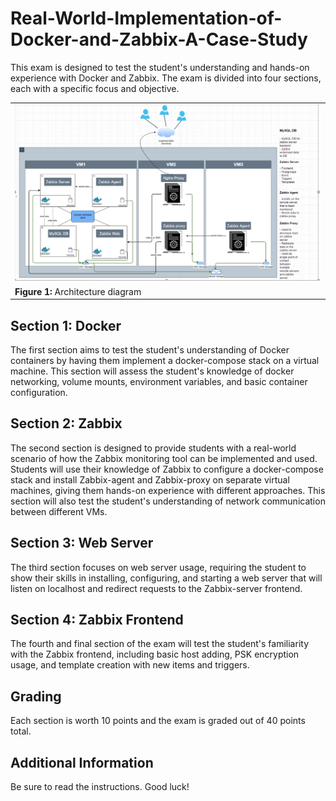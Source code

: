 # Real-World-Implementation-of-Docker-and-Zabbix-A-Case-Study

This exam is designed to test the student's understanding and hands-on experience with Docker and Zabbix. The exam is divided into four sections, each with a specific focus and objective. 

 <center>

|  |
|------|
| ![Architecture diagram](https://github.com/Awsnaser/Real-World-Implementation-of-Docker-and-Zabbix-A-Case-Study/blob/d7d3579bfabd3f724689fd82556e8936a64dd419/Architecture%20diagram.png) |
| **Figure 1:** Architecture diagram  |

</center>




## Section 1: Docker
The first section aims to test the student's understanding of Docker containers by having them implement a docker-compose stack on a virtual machine. This section will assess the student's knowledge of docker networking, volume mounts, environment variables, and basic container configuration. 

## Section 2: Zabbix
The second section is designed to provide students with a real-world scenario of how the Zabbix monitoring tool can be implemented and used. Students will use their knowledge of Zabbix to configure a docker-compose stack and install Zabbix-agent and Zabbix-proxy on separate virtual machines, giving them hands-on experience with different approaches. This section will also test the student's understanding of network communication between different VMs.

## Section 3: Web Server
The third section focuses on web server usage, requiring the student to show their skills in installing, configuring, and starting a web server that will listen on localhost and redirect requests to the Zabbix-server frontend.

## Section 4: Zabbix Frontend
The fourth and final section of the exam will test the student's familiarity with the Zabbix frontend, including basic host adding, PSK encryption usage, and template creation with new items and triggers. 

## Grading
Each section is worth 10 points and the exam is graded out of 40 points total.

## Additional Information
Be sure to read the instructions. Good luck!
